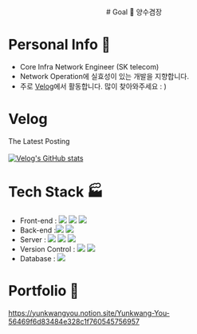 <div align='center'>
# Goal 🔔
양수겸장
</div>

# Personal Info 💁
- Core Infra Network Engineer (SK telecom)
- Network Operation에 실효성이 있는 개발을 지향합니다.
- 주로  <a href = 'https://velog.io/@1996yyk'>Velog</a>에서 활동합니다. 많이 찾아와주세요 : )

  
# Velog
The Latest Posting<br><br>
[![Velog's GitHub stats](https://velog-readme-stats.vercel.app/api?name=1996yyk)](https://velog.io/@1996yyk)
<br>


# Tech Stack 🏭
- Front-end : <span><img src="https://img.shields.io/badge/HTML-e34f26?style=flat&logo=html5&logoColor=white"/></span>
<span><img src="https://img.shields.io/badge/CSS-1572b6?style=flat&logo=css3&logoColor=white"/></span>
<span><img src="https://img.shields.io/badge/JavaScript-dbab09?style=flat&logo=javascript&logoColor=white"/></span>
- Back-end :<span><img src="https://img.shields.io/badge/Python-3776AB?style=flat&logo=python&logoColor=white"/></span>
<span><img src="https://img.shields.io/badge/Flask-000000?style=flat&logo=Flask&logoColor=white"/></span>
- Server :
<span><img src="https://img.shields.io/badge/Shell-181717?style=flat&logo=linux&logoColor=white"/></span>
<span><img src="https://img.shields.io/badge/Ubuntu-FCC624?style=flat&logo=linux&logoColor=white"/></span>
<span><img src="https://img.shields.io/badge/CentOS-4479A1?style=flat&logo=CentOS&logoColor=white"/></span>
- Version Control : <span><img src="https://img.shields.io/badge/Git-f05032?style=flat&logo=git&logoColor=white"/></span>
<span><img src="https://img.shields.io/badge/GitHub-121212?style=flat&logo=github&logoColor=white"/></span>
- Database : 
<span><img src="https://img.shields.io/badge/mysql-4479A1?style=flat&logo=mysql&logoColor=white"/></span>

# Portfolio 📗
<a href = "https://yunkwangyou.notion.site/Yunkwang-You-56469f6d83484e328c1f760545756957">https://yunkwangyou.notion.site/Yunkwang-You-56469f6d83484e328c1f760545756957</a>
